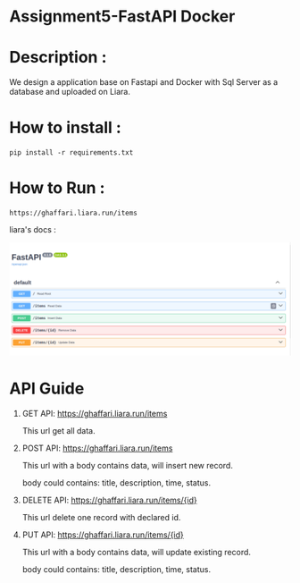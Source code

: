 # Assignment5-FastAPI Docker

# Description :
We design a application base on Fastapi and Docker with Sql Server as a database and uploaded on Liara.
<br>

# How to install :
```
pip install -r requirements.txt
```
# How to Run :
```
https://ghaffari.liara.run/items

```
liara's docs :

![img](1.png)


# API Guide

1) GET API: https://ghaffari.liara.run/items

    This url get all data.

2) POST API: https://ghaffari.liara.run/items

    This url with a body contains data, will insert new record.

    body could contains: title, description, time, status.

3) DELETE API: https://ghaffari.liara.run/items/{id}  

    This url delete one record with declared id.

4) PUT API: https://ghaffari.liara.run/items/{id}   

    This url with a body contains data, will update existing record.

    body could contains: title, description, time, status.



